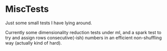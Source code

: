 # MiscTests
Just some small tests I have lying around.

Currently some dimensionality reduction tests under ml, and a spark test to try and assign rows consecutive(-ish) numbers in an efficient non-shuffling way (actually kind of hard).
